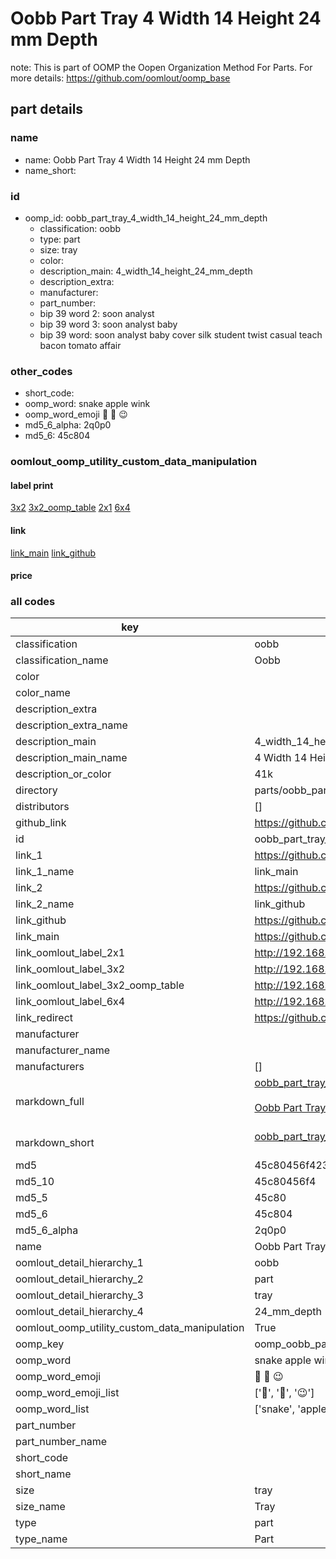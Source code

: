 # Oobb Part Tray 4 Width 14 Height 24 mm Depth  

note: This is part of OOMP the Oopen Organization Method For Parts. For more details: https://github.com/oomlout/oomp_base

##  part details
  







### name
* name: Oobb Part Tray 4 Width 14 Height 24 mm Depth
* name_short: 
### id
* oomp_id: oobb_part_tray_4_width_14_height_24_mm_depth
  * classification: oobb
  * type: part
  * size: tray
  * color: 
  * description_main: 4_width_14_height_24_mm_depth
  * description_extra: 
  * manufacturer: 
  * part_number: 
  * bip 39 word 2: soon analyst
  * bip 39 word 3: soon analyst baby
  * bip 39 word: soon analyst baby cover silk student twist casual teach bacon tomato affair

### other_codes
* short_code: 
* oomp_word: snake apple wink
* oomp_word_emoji :snake: :apple: :wink:
* md5_6_alpha: 2q0p0
* md5_6: 45c804






### oomlout_oomp_utility_custom_data_manipulation
#### label print
[3x2](http://192.168.1.245:1112/?label=oomp%202q0p0)
[3x2_oomp_table](http://192.168.1.108:1112/?label=oomp%202q0p0)
[2x1](http://192.168.1.242:1112/?label=oomp%202q0p0)
[6x4](http://192.168.1.55:1112/?label=oomp%202q0p0)    

#### link

[link_main](https://github.com/oomlout/oomlout_oomp_version_1_messy/tree/main/parts/oobb_part_tray_4_width_14_height_24_mm_depth) [link_github](https://github.com/oomlout/oomlout_oomp_version_1_messy/tree/main/parts/oobb_part_tray_4_width_14_height_24_mm_depth)                             

#### price







### all codes 
| key | value |  
| --- | --- |  
| classification | oobb |  
| classification_name | Oobb |  
| color |  |  
| color_name |  |  
| description_extra |  |  
| description_extra_name |  |  
| description_main | 4_width_14_height_24_mm_depth |  
| description_main_name | 4 Width 14 Height 24 mm Depth |  
| description_or_color | 41k |  
| directory | parts/oobb_part_tray_4_width_14_height_24_mm_depth |  
| distributors | [] |  
| github_link | https://github.com/oomlout/oomlout_oomp_part_src/tree/main/parts/oobb_part_tray_4_width_14_height_24_mm_depth |  
| id | oobb_part_tray_4_width_14_height_24_mm_depth |  
| link_1 | https://github.com/oomlout/oomlout_oomp_version_1_messy/tree/main/parts/oobb_part_tray_4_width_14_height_24_mm_depth |  
| link_1_name | link_main |  
| link_2 | https://github.com/oomlout/oomlout_oomp_version_1_messy/tree/main/parts/oobb_part_tray_4_width_14_height_24_mm_depth |  
| link_2_name | link_github |  
| link_github | https://github.com/oomlout/oomlout_oomp_version_1_messy/tree/main/parts/oobb_part_tray_4_width_14_height_24_mm_depth |  
| link_main | https://github.com/oomlout/oomlout_oomp_version_1_messy/tree/main/parts/oobb_part_tray_4_width_14_height_24_mm_depth |  
| link_oomlout_label_2x1 | http://192.168.1.242:1112/?label=oomp%202q0p0 |  
| link_oomlout_label_3x2 | http://192.168.1.245:1112/?label=oomp%202q0p0 |  
| link_oomlout_label_3x2_oomp_table | http://192.168.1.108:1112/?label=oomp%202q0p0 |  
| link_oomlout_label_6x4 | http://192.168.1.55:1112/?label=oomp%202q0p0 |  
| link_redirect | https://github.com/oomlout/oomlout_oomp_version_1_messy/tree/main/parts/oobb_part_tray_4_width_14_height_24_mm_depth |  
| manufacturer |  |  
| manufacturer_name |  |  
| manufacturers | [] |  
| markdown_full | [oobb_part_tray_4_width_14_height_24_mm_depth](none)<br>[](none)<br>[Oobb Part Tray 4 Width 14 Height 24 Mm Depth](none)<br><br> |  
| markdown_short | [oobb_part_tray_4_width_14_height_24_mm_depth](none)<br><br> |  
| md5 | 45c80456f423bd735de443182202167a |  
| md5_10 | 45c80456f4 |  
| md5_5 | 45c80 |  
| md5_6 | 45c804 |  
| md5_6_alpha | 2q0p0 |  
| name | Oobb Part Tray 4 Width 14 Height 24 mm Depth |  
| oomlout_detail_hierarchy_1 | oobb |  
| oomlout_detail_hierarchy_2 | part |  
| oomlout_detail_hierarchy_3 | tray |  
| oomlout_detail_hierarchy_4 | 24_mm_depth |  
| oomlout_oomp_utility_custom_data_manipulation | True |  
| oomp_key | oomp_oobb_part_tray_4_width_14_height_24_mm_depth |  
| oomp_word | snake apple wink |  
| oomp_word_emoji | :snake: :apple: :wink: |  
| oomp_word_emoji_list | [':snake:', ':apple:', ':wink:'] |  
| oomp_word_list | ['snake', 'apple', 'wink'] |  
| part_number |  |  
| part_number_name |  |  
| short_code |  |  
| short_name |  |  
| size | tray |  
| size_name | Tray |  
| type | part |  
| type_name | Part |  
